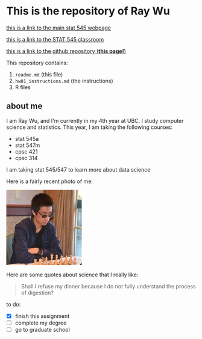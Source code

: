 # This is the repository of Ray Wu

[this is a link to the main stat 545 webpage](http://stat545.com)

[this is a link to the STAT 545 classroom](http://stat545.com/Classroom)

[this is a link to the github repository (**this page!**)](https://github.com/STAT545-UBC-students/hw01-rning-wu)

This repository contains: 
1. `readme.md` (this file)
2. `hw01_instructions.md` (the instructions)
3. R files

## about me

I am Ray Wu, and I'm currently in my 4th year at UBC. I study computer science and statistics. This year, I am taking the following courses:
- stat 545a
- stat 547m
- cpsc 421
- cpsc 314

I am taking stat 545/547 to learn more about data science 

Here is a fairly recent photo of me: 

![photo](ray.jpeg)

Here are some quotes about science that I really like: 
> Shall I refuse my dinner because I do not fully understand the process of digestion?

to do: 
- [x] finish this assignment
- [ ] complete my degree
- [ ] go to graduate school